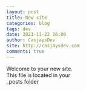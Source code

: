 ```yaml
---
layout: post
title: New site
categories: blog
tags: dev
date: 2021-11-22 16:00
author: CasjaysDev
site: http://casjaysdev.com
comments: true
---
```



Welcome to your new site.  
This file is located in your  
_posts folder  
